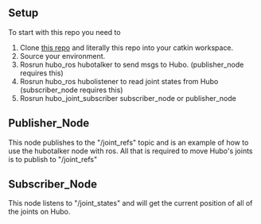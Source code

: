 ## Setup
To start with this repo you need to 
1. Clone [this repo](https://github.com/benedictquartey/hubo_ros/tree/main) and literally this repo into your catkin workspace.
2. Source your environment.
3. Rosrun hubo_ros hubotalker to send msgs to Hubo. (publisher_node requires this) 
4. Rosrun hubo_ros hubolistener to read joint states from Hubo (subscriber_node requires this)
5. Rosrun hubo_joint_subscriber subscriber_node or publisher_node

## Publisher_Node
This node publishes to the "/joint_refs" topic and is an example of how to use the hubotalker node with ros. All that is required to move Hubo's joints is to publish to "/joint_refs"

## Subscriber_Node
This node listens to "/joint_states" and will get the current position of all of the joints on Hubo.
